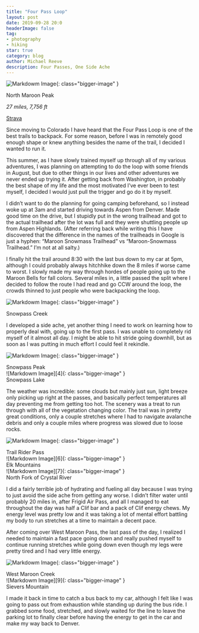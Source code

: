 ```yaml
---
title: "Four Pass Loop"
layout: post
date: 2019-09-28 20:0
headerImage: false
tag:
- photography
- hiking
star: true
category: blog
author: Michael Reeve
description: Four Passes, One Side Ache
---
```


![Markdowm Image][1]{: class="bigger-image" }
<figcaption class="caption">North Maroon Peak</figcaption>

*27 miles, 7,756 ft*

 [Strava](https://www.strava.com/activities/2747743782)


Since moving to Colorado I have heard that the Four Pass Loop is one of the best trails to backpack. For some reason, before I was in remotely good enough shape or knew anything besides the name of the trail, I decided I wanted to run it.

This summer, as I have slowly trained myself up through all of my various adventures, I was planning on attempting to do the loop with some friends in August, but due to other things in our lives and other adventures we never ended up trying it. After getting back from Washington, in probably the best shape of my life and the most motivated I’ve ever been to test myself, I decided I would just pull the trigger and go do it by myself. 

I didn’t want to do the planning for going camping beforehand, so I instead woke up at 3am and started driving towards Aspen from Denver. Made good time on the drive, but I stupidly put in the wrong trailhead and got to the actual trailhead after the lot was full and they were shuttling people up from Aspen Highlands. (After referring back while writing this I have discovered that the difference in the names of the trailheads in Google is just a hyphen: “Maroon Snowmass Trailhead” vs “Maroon-Snowmass Trailhead.” I’m not at all salty.)

I finally hit the trail around 8:30 with the last bus down to my car at 5pm, although I could probably always hitchhike down the 8 miles if worse came to worst. I slowly made my way through hordes of people going up to the Maroon Bells for fall colors. Several miles in, a little passed the split where I decided to follow the route I had read and go CCW around the loop, the crowds thinned to just people who were backpacking the loop.

![Markdowm Image][2]{: class="bigger-image" }
<figcaption class="caption">Snowpass Creek</figcaption>

I developed a side ache, yet another thing I need to work on learning how to properly deal with, going up to the first pass. I was unable to completely rid myself of it almost all day. I might be able to hit stride going downhill, but as soon as I was putting in much effort I could feel it rekindle. 

![Markdowm Image][3]{: class="bigger-image" }
<figcaption class="caption">Snowpass Peak</figcaption>
![Markdowm Image][4]{: class="bigger-image" }
<figcaption class="caption">Snowpass Lake</figcaption>

The weather was incredible: some clouds but mainly just sun, light breeze only picking up right at the passes, and basically perfect temperatures all day preventing me from getting too hot. The scenery was a treat to run through with all of the vegetation changing color. The trail was in pretty great conditions, only a couple stretches where I had to navigate avalanche debris and only a couple miles where progress was slowed due to loose rocks. 

![Markdowm Image][5]{: class="bigger-image" }
<figcaption class="caption">Trail Rider Pass</figcaption>
![Markdowm Image][6]{: class="bigger-image" }
<figcaption class="caption">Elk Mountains</figcaption>
![Markdowm Image][7]{: class="bigger-image" }
<figcaption class="caption">North Fork of Crystal River</figcaption>

I did a fairly terrible job of hydrating and fueling all day because I was trying to just avoid the side ache from getting any worse. I didn’t filter water until probably 20 miles in, after Frigid Air Pass, and all I managed to eat throughout the day was half a Clif bar and a pack of Clif energy chews. My energy level was pretty low and it was taking a lot of mental effort battling my body to run stretches at a time to maintain a decent pace.

After coming over West Maroon Pass, the last pass of the day, I realized I needed to maintain a fast pace going down and really pushed myself to continue running stretches while going down even though my legs were pretty tired and I had very little energy.

![Markdowm Image][8]{: class="bigger-image" }
<figcaption class="caption">West Maroon Creek</figcaption>
![Markdowm Image][9]{: class="bigger-image" }
<figcaption class="caption">Sievers Mountain</figcaption>

I made it back in time to catch a bus back to my car, although I felt like I was going to pass out from exhaustion while standing up during the bus ride. I grabbed some food, stretched, and slowly waited for the line to leave the parking lot to finally clear before having the energy to get in the car and make my way back to Denver.

[1]: https://lh3.googleusercontent.com/Gf9vznfw_znfiaLJA9LVHiESl9eWjtE7v03ulRF_OsDIt7utIeEIS-o5lQ8Lgc-eVXVK8-bgK1rtvjolwu2C2WMvHc9X91-qhTVfcLg13GSyfuXACiIyqFUyFW5JIv6F-AiCaiDttw=w2400
[2]: https://lh3.googleusercontent.com/9CXJWu9rUn2oVNHJcjMw788KHM37s0GZdCSrSMYvFQoLCbDcMcTE95UQZIASP047_0-F0yXoB4HKtluTrg8pvDW8msl97gminH3lYto-qNkDYUQ7XqeevUSUpX0Miy7vVanvnvkyuw=w2400
[3]: https://lh3.googleusercontent.com/WArlmgSNUAlOvtPa4upb-W9T1MVAF7A84qkiPOjW2nHYlpGSZkn6j9GBsmI1B4HGrK3tJV3YbQPuDZ4a0YDnhaMi9LnBGskG0W0J08BAeXK_K9WYM-LgW4NiEMUMNkYS5lAA55SKWA=w2400
[4]: https://lh3.googleusercontent.com/JYZbycJGPFnXI7E5SPIiMEZhZgQHPCpujnuK16Aaw3iJvEXckhzHMuewapetXPFyaq9y5puXZIWcVWQ0ngqCFUXG931ggz6L4kSeDshwFNIhDnmnsPuVUETWSLtB5njR150VOx_pSw=w2400
[5]: https://lh3.googleusercontent.com/LB-TRA9cm4alY08Tcxx8HuJTsoC8b9AnddbF-aQudkRSP2-bf-bfqS4mrkgzYDHZsxVxSQoM3BnahLLyQT3Tv66NNZL_hwZ2GQ8n_-Gp8Rg0yuVZorBI1gJYgNzM8B1jG6LHF7i2-w=w2400
[6]: https://lh3.googleusercontent.com/5pgMhnarXTrtzMfXxY8qGHT8hPL41hl3wBjSyBlDv1X6qxJAKq_DadmezHe1ffHc6fC_2_nCEk15txR23iVRVe0mPLM7K4S8gOZAznbOlrPbMnHPs2BQGkZ3YGvYoeCSKGIQwJ5OYA=w2400
[7]: https://lh3.googleusercontent.com/0PZltys2wBBBYXs4RvSrh3gLwRbiwihxEg1mAZEMrXVMtskghnqeq2tOXWL9w7kRJiX18dzvWjJ4fgF3jqv42AfrOQ-Pt_l4faOXJ0wFWXyEwtLS0ZEkbz0ZJl-dO44Qi1bcizNglw=w2400
[8]: https://lh3.googleusercontent.com/d5ZO1u1qqE5YHm-N03HZvhwHyLV8jEUJjJ68fFAvhsiQDJ0SSfiBGo--frAyfRLYg63bmR7UssXa0tl2m0IJtCdMECKrc0OfvZCQlqokUrduVHXKyy_92wIX0ADIpLU_r0udcCC3gQ=w2400
[9]:https://lh3.googleusercontent.com/MXv80MLTzvn0fbhcSHCa6OFHi3BXupFCpuJPuDPYZnO6G2k00i70KNNdipKOHTGHyG54f1KzFkheXR0kKnDUPHqSnZYd7PIboYT2PO2OZ2kRwZQe28hDKGNLjK2TKL9Vwb0tKP1j2g=w2400




